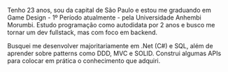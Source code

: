 Tenho 23 anos, sou da capital de São Paulo e estou me graduando em Game Design - 1º Período atualmente - pela Universidade Anhembi Morumbi.
Estudo programação como autodidata por 2 anos e busco me tornar um dev fullstack, mas com foco em backend.

Busquei me desenvolver majoritariamente em .Net (C#) e SQL, além de aprender sobre patterns como DDD, MVC e SOLID.
Construi algumas APIs para colocar em prática o conhecimento que adquiri.
<!--
**dssluisgustavo/dssluisgustavo** is a ✨ _special_ ✨ repository because its `README.md` (this file) appears on your GitHub profile.

Here are some ideas to get you started:

- 🔭 I’m currently working on ...
- 🌱 I’m currently learning ...
- 👯 I’m looking to collaborate on ...
- 🤔 I’m looking for help with ...
- 💬 Ask me about ...
- 📫 How to reach me: ...
- 😄 Pronouns: ...
- ⚡ Fun fact: ...
-->
